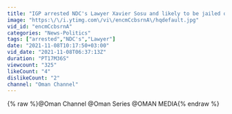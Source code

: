 ```yaml
---
title: "IGP arrested NDC's Lawyer Xavier Sosu and likely to be jailed over his stubbornness"
image: "https:\/\/i.ytimg.com\/vi\/encmCcbsrnA\/hqdefault.jpg"
vid_id: "encmCcbsrnA"
categories: "News-Politics"
tags: ["arrested","NDC's","Lawyer"]
date: "2021-11-08T10:17:50+03:00"
vid_date: "2021-11-08T06:37:13Z"
duration: "PT17M36S"
viewcount: "325"
likeCount: "4"
dislikeCount: "2"
channel: "Oman Channel"
---
```

{% raw %}@Oman Channel @Oman Series @OMAN MEDIA{% endraw %}
